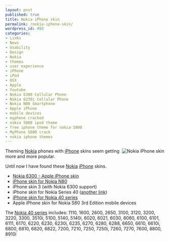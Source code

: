 ```yaml
---
layout: post
published: true
title: Nokia iPhone skin
permalink: /nokia-iphone-skin/
wordpress_id: 493
categories:
- Links
- News
- Usability
- Design
- Nokia
- themes
- user experience
- iPhone
- iPod
- OSX
- Apple
- Youtube
- Nokia 6300 Cellular Phone
- Nokia 6230i Cellular Phone
- Nokia N80 Smartphone
- Apple iPhone
- mobile devices
- myphone cracked
- nokia 5800 ipod theme
- free iphone theme for nokia 5800
- MyPhone 5800 crack
- nokia iphone themes
---
```

<a class="imagelink" href="http://lh6.ggpht.com/-C9R_XUWi6IY/UVl_GhaGE2I/AAAAAAAAFt0/hOjmwQz1j-g/iphonepromo3.png" title="Nokia iPhone skin"><img align="right" id="image434" src="http://lh6.ggpht.com/-6RzgNrJljHk/UVl_E-qxZWI/AAAAAAAAFtw/sCmNkMIaJ8Q/iphonepromo3.thumbnail.png" alt="Nokia iPhone skin" /></a>Theming <a href="http://en.wikipedia.org/wiki/Nokia">Nokia</a> phones with <a href="http://en.wikipedia.org/wiki/IPhone">iPhone</a> skins seem getting more and more popular.




Until now I have found these <a href="http://en.wikipedia.org/wiki/Nokia">Nokia</a> <a href="http://en.wikipedia.org/wiki/IPhone">iPhone</a> skins.
<ul>
<li><a href="http://klauskjeldsen.dk/nokia-6300-apple-iphone-theme/">Nokia 6300 - Apple iPhone skin</a></li>	
<li><a href="http://koolinus.wordpress.com/2007/01/16/iphone-theme-for-nokia-n80/">iPhone skin for Nokia N80</a></li>
	<li>iPhone skin 3 (with Nokia 6300 support)</li>
	<li>iPhone skin for Nokia Series 40 (<a href="http://www.overclock.net/t/199748/iphone-theme-for-nokia-series-40">another link</a>)</li>
	<li><a href="http://engeneral.wordpress.com/2007/01/19/iphone-theme-para-nokia/">iPhone skin for Nokia 40 series</a></li>
	<li>Apple iPhone skin for Nokia S60 3rd Edition mobile devices</li>
</ul>

The <a href="http://en.wikipedia.org/wiki/Nokia_Series_40">Nokia 40 series</a> includes: 1110, 1600, 2600, 2650, 3100, 3120, 3200, 3220, 3300, 3510i, 5100, 5140, 5140i, 6020, 6021, 6030, 6060, 6100, 6101, 6111, 6170, 6220, 6230, 6230i, 6235, 6270, 6280, 6288, 6650, 6610, 6610i, 6800, 6810, 6820, 6822, 7200, 7210, 7250, 7250i, 7260, 7270, 7600, 8800, 8910i
